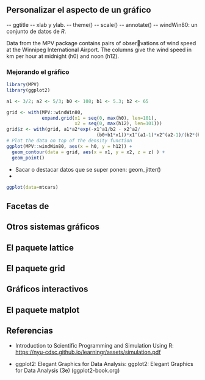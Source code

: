 ## Personalizar el aspecto de un gráfico
-- ggtitle
-- xlab y ylab.
-- theme()
-- scale()
-- annotate()
-- windWin80: un conjunto de datos de *R*.

Data from the MPV package contains pairs of observations of wind speed at the Winnipeg International Airport. The columns
give the wind speed in km per hour at midnight (h0) and noon (h12).

### Mejorando el gráfico
```r
library(MPV)
library(ggplot2)

a1 <- 3/2; a2 <- 5/3; b0 <- 108; b1 <- 5.3; b2 <- 65

grid <- with(MPV::windWin80,
             expand.grid(x1 = seq(0, max(h0), len=101),
                         x2 = seq(0, max(h12), len=101)))
grid$z <- with(grid, a1*a2*exp(-x1^a1/b2 - x2^a2/
                                 (b0+b1*x1))*x1^(a1-1)*x2^(a2-1)/(b2*(b0+b1*x1)) )
# Plot the data on top of the density function
ggplot(MPV::windWin80, aes(x = h0, y = h12)) +
  geom_contour(data = grid, aes(x = x1, y = x2, z = z) ) +
  geom_point()
```

- Sacar o destacar datos que se super ponen: geom_jitter()
- 

```r
ggplot(data=mtcars)
```
## Facetas de
## Otros sistemas gráficos
## El paquete lattice
## El paquete grid
## Gráficos interactivos
## El paquete matplot
## Referencias
- Introduction to Scientific Programming and Simulation Using R: https://nyu-cdsc.github.io/learningr/assets/simulation.pdf

- ggplot2: Elegant Graphics for Data Analysis: ggplot2: Elegant Graphics for Data Analysis (3e) (ggplot2-book.org)
